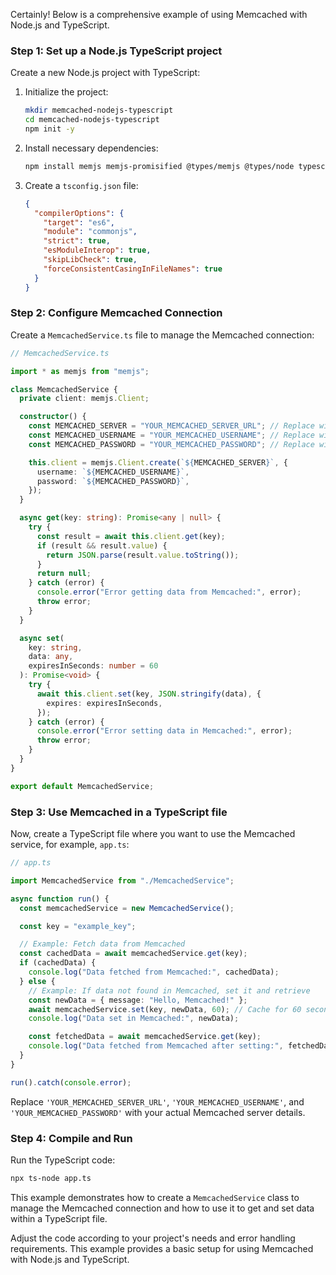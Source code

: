 Certainly! Below is a comprehensive example of using Memcached with Node.js and TypeScript.

### Step 1: Set up a Node.js TypeScript project

Create a new Node.js project with TypeScript:

1. Initialize the project:

   ```bash
   mkdir memcached-nodejs-typescript
   cd memcached-nodejs-typescript
   npm init -y
   ```

2. Install necessary dependencies:

   ```bash
   npm install memjs memjs-promisified @types/memjs @types/node typescript ts-node --save-dev
   ```

3. Create a `tsconfig.json` file:
   ```json
   {
     "compilerOptions": {
       "target": "es6",
       "module": "commonjs",
       "strict": true,
       "esModuleInterop": true,
       "skipLibCheck": true,
       "forceConsistentCasingInFileNames": true
     }
   }
   ```

### Step 2: Configure Memcached Connection

Create a `MemcachedService.ts` file to manage the Memcached connection:

```typescript
// MemcachedService.ts

import * as memjs from "memjs";

class MemcachedService {
  private client: memjs.Client;

  constructor() {
    const MEMCACHED_SERVER = "YOUR_MEMCACHED_SERVER_URL"; // Replace with your Memcached server URL
    const MEMCACHED_USERNAME = "YOUR_MEMCACHED_USERNAME"; // Replace with your Memcached username
    const MEMCACHED_PASSWORD = "YOUR_MEMCACHED_PASSWORD"; // Replace with your Memcached password

    this.client = memjs.Client.create(`${MEMCACHED_SERVER}`, {
      username: `${MEMCACHED_USERNAME}`,
      password: `${MEMCACHED_PASSWORD}`,
    });
  }

  async get(key: string): Promise<any | null> {
    try {
      const result = await this.client.get(key);
      if (result && result.value) {
        return JSON.parse(result.value.toString());
      }
      return null;
    } catch (error) {
      console.error("Error getting data from Memcached:", error);
      throw error;
    }
  }

  async set(
    key: string,
    data: any,
    expiresInSeconds: number = 60
  ): Promise<void> {
    try {
      await this.client.set(key, JSON.stringify(data), {
        expires: expiresInSeconds,
      });
    } catch (error) {
      console.error("Error setting data in Memcached:", error);
      throw error;
    }
  }
}

export default MemcachedService;
```

### Step 3: Use Memcached in a TypeScript file

Now, create a TypeScript file where you want to use the Memcached service, for example, `app.ts`:

```typescript
// app.ts

import MemcachedService from "./MemcachedService";

async function run() {
  const memcachedService = new MemcachedService();

  const key = "example_key";

  // Example: Fetch data from Memcached
  const cachedData = await memcachedService.get(key);
  if (cachedData) {
    console.log("Data fetched from Memcached:", cachedData);
  } else {
    // Example: If data not found in Memcached, set it and retrieve
    const newData = { message: "Hello, Memcached!" };
    await memcachedService.set(key, newData, 60); // Cache for 60 seconds
    console.log("Data set in Memcached:", newData);

    const fetchedData = await memcachedService.get(key);
    console.log("Data fetched from Memcached after setting:", fetchedData);
  }
}

run().catch(console.error);
```

Replace `'YOUR_MEMCACHED_SERVER_URL'`, `'YOUR_MEMCACHED_USERNAME'`, and `'YOUR_MEMCACHED_PASSWORD'` with your actual Memcached server details.

### Step 4: Compile and Run

Run the TypeScript code:

```bash
npx ts-node app.ts
```

This example demonstrates how to create a `MemcachedService` class to manage the Memcached connection and how to use it to get and set data within a TypeScript file.

Adjust the code according to your project's needs and error handling requirements. This example provides a basic setup for using Memcached with Node.js and TypeScript.

